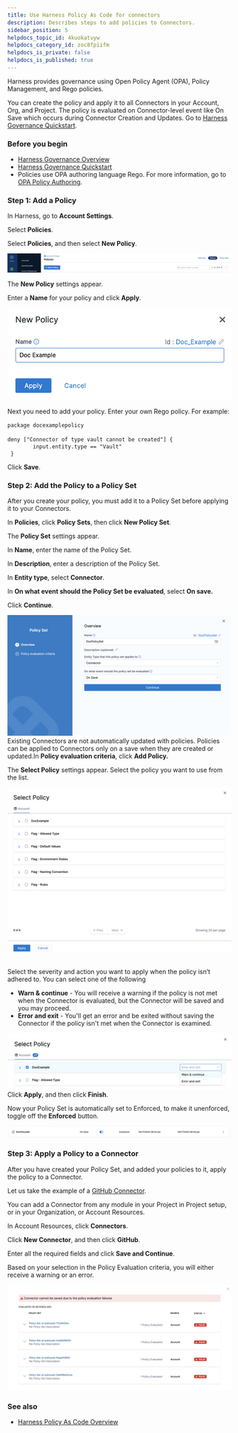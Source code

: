 ```yaml
---
title: Use Harness Policy As Code for connectors
description: Describes steps to add policies to Connectors.
sidebar_position: 5
helpdocs_topic_id: 4kuokatvyw
helpdocs_category_id: zoc8fpiifm
helpdocs_is_private: false
helpdocs_is_published: true
---
```


Harness provides governance using Open Policy Agent (OPA), Policy Management, and Rego policies.

You can create the policy and apply it to all Connectors in your Account, Org, and Project. The policy is evaluated on Connector-level event like On Save which occurs during Connector Creation and Updates. Go to [Harness Governance Quickstart](/docs/platform/hovernance/policy-as-code/harness-governance-quickstart).

### Before you begin

* [Harness Governance Overview](/docs/platform/hovernance/policy-as-code/harness-governance-overview)
* [Harness Governance Quickstart](/docs/platform/hovernance/policy-as-code/harness-governance-quickstart)
* Policies use OPA authoring language Rego. For more information, go to [OPA Policy Authoring](https://academy.styra.com/courses/opa-rego).

### Step 1: Add a Policy

In Harness, go to **Account Settings**.

Select **Policies**.

Select **Policies**, and then select **New Policy**.

![](../../hovernance/policy-as-code/static/add-a-governance-policy-step-to-a-connector-15.png)

The **New Policy** settings appear.

Enter a **Name** for your policy and click **Apply**.

![](../../hovernance/policy-as-code/static/add-a-governance-policy-step-to-a-connector-16.png)

Next you need to add your policy. Enter your own Rego policy. For example:


```
package docexamplepolicy  
  
deny ["Connector of type vault cannot be created"] {   
        input.entity.type == "Vault"  
 }​
```
Click **Save**.

### Step 2: Add the Policy to a Policy Set

After you create your policy, you must add it to a Policy Set before applying it to your Connectors.

In **Policies**, click **Policy Sets**, then click **New Policy Set**.

The **Policy Set** settings appear.

In **Name**, enter the name of the Policy Set.

In **Description**, enter a description of the Policy Set.

In **Entity type**, select **Connector**.

In **On what event should the Policy Set be evaluated**, select **On save.**

Click **Continue**.

![](../../hovernance/policy-as-code/static/add-a-governance-policy-step-to-a-connector-17.png)
Existing Connectors are not automatically updated with policies. Policies can be applied to Connectors only on a save when they are created or updated.In **Policy evaluation criteria**, click **Add Policy.**

The **Select Policy** settings appear. Select the policy you want to use from the list.

![](../../hovernance/policy-as-code/static/add-a-governance-policy-step-to-a-connector-18.png) 

Select the severity and action you want to apply when the policy isn’t adhered to. You can select one of the following

* **Warn & continue** - You will receive a warning if the policy is not met when the Connector is evaluated, but the Connector will be saved and you may proceed.
* **Error and exit** - You'll get an error and be exited without saving the Connector if the policy isn't met when the Connector is examined.

![](../../hovernance/policy-as-code/static/add-a-governance-policy-step-to-a-connector-19.png)
Click **Apply**, and then click **Finish**.

Now your Policy Set is automatically set to Enforced, to make it unenforced, toggle off the **Enforced** button.

![](../../hovernance/policy-as-code/static/add-a-governance-policy-step-to-a-connector-20.png)
### Step 3: Apply a Policy to a Connector

After you have created your Policy Set, and added your policies to it, apply the policy to a Connector. 

Let us take the example of a [GitHub Connector](/docs/platform/connectors/code-repositories/ref-source-repo-provider/git-hub-connector-settings-reference).

You can add a Connector from any module in your Project in Project setup, or in your Organization, or Account Resources.

In Account Resources, click **Connectors**.

Click **New Connector**, and then click **GitHub**.

Enter all the required fields and click **Save and Continue**.

Based on your selection in the Policy Evaluation criteria, you will either receive a warning or an error.

![](../../hovernance/policy-as-code/static/add-a-governance-policy-step-to-a-connector-21.png)

### See also

* [Harness Policy As Code Overview](/docs/feature-flags/harness-policy-engine)
